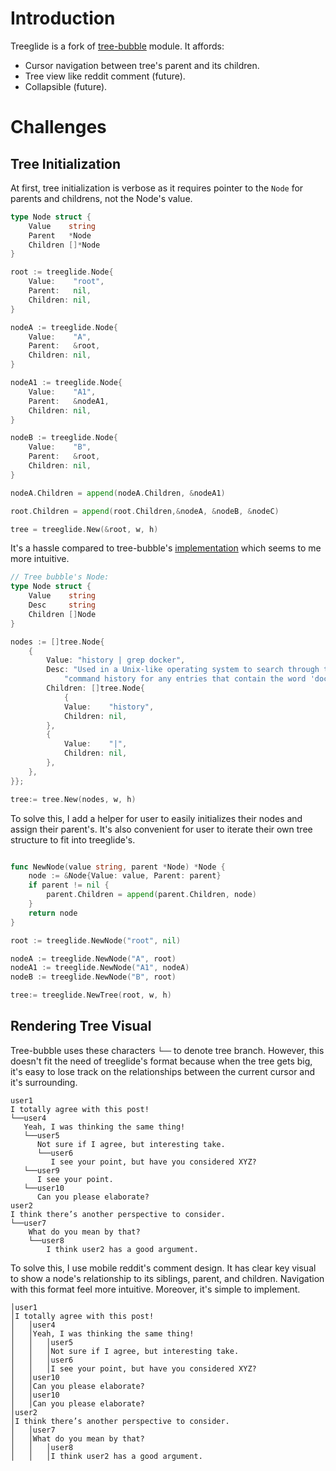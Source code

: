 # Introduction

Treeglide is a fork of [tree-bubble](https://github.com/savannahostrowski/tree-bubble) module. It affords:
- Cursor navigation between tree's parent and its children.
- Tree view like reddit comment (future).
- Collapsible (future).

# Challenges

## Tree Initialization

At first, tree initialization is verbose as it requires pointer to the `Node` for parents and childrens, not the Node's value.

```go
type Node struct {
	Value    string
	Parent   *Node
	Children []*Node
}

root := treeglide.Node{
    Value:    "root",
    Parent:   nil,
    Children: nil,
}

nodeA := treeglide.Node{
    Value:    "A",
    Parent:   &root,
    Children: nil,
}

nodeA1 := treeglide.Node{
    Value:    "A1",
    Parent:   &nodeA1,
    Children: nil,
}

nodeB := treeglide.Node{
    Value:    "B",
    Parent:   &root,
    Children: nil,
}

nodeA.Children = append(nodeA.Children, &nodeA1)

root.Children = append(root.Children,&nodeA, &nodeB, &nodeC)

tree = treeglide.New(&root, w, h)
```

 It's a hassle compared to tree-bubble's [implementation](https://github.com/savannahostrowski/tree-bubble/blob/main/example/main.go) which seems to me more intuitive.
```go
// Tree bubble's Node:
type Node struct {
	Value    string
	Desc     string
	Children []Node
}

nodes := []tree.Node{
    {
        Value: "history | grep docker",
        Desc: "Used in a Unix-like operating system to search through the " +
            "command history for any entries that contain the word 'docker.'",
        Children: []tree.Node{
            {
            Value:    "history",
            Children: nil,
        }, 
        {
            Value:    "|",
            Children: nil,
        },
    },
}};

tree:= tree.New(nodes, w, h)
```

To solve this, I add a helper for user to easily initializes their nodes and assign their parent's. It's also convenient for user to iterate their own tree structure to fit into treeglide's.
```go

func NewNode(value string, parent *Node) *Node {
	node := &Node{Value: value, Parent: parent}
	if parent != nil {
		parent.Children = append(parent.Children, node)
	}
	return node
}

root := treeglide.NewNode("root", nil)

nodeA := treeglide.NewNode("A", root)
nodeA1 := treeglide.NewNode("A1", nodeA)
nodeB := treeglide.NewNode("B", root)

tree:= treeglide.NewTree(root, w, h)

```

## Rendering Tree Visual

Tree-bubble uses these characters `└──` to denote tree branch. However, this doesn't fit the need of treeglide's format because when the tree  gets big, it's easy to lose track on the relationships between the current cursor and it's surrounding.

```
user1
I totally agree with this post!
└──user4
   Yeah, I was thinking the same thing!
   └──user5
      Not sure if I agree, but interesting take.
      └──user6
         I see your point, but have you considered XYZ?
   └──user9
      I see your point.
   └──user10
      Can you please elaborate?
user2
I think there’s another perspective to consider.
└──user7
    What do you mean by that?
    └──user8
        I think user2 has a good argument.
```

To solve this, I use mobile reddit's comment design. It has clear key visual to show a node's relationship to its siblings, parent, and children. Navigation with this format feel more intuitive. Moreover, it's simple to implement.   

```
│user1
│I totally agree with this post!
│   │user4
│   │Yeah, I was thinking the same thing!
│   │   │user5
│   │   │Not sure if I agree, but interesting take.
│   │   │user6
│   │   │I see your point, but have you considered XYZ?
│   │user10
│   │Can you please elaborate?
│   │user10
│   │Can you please elaborate?
│user2
│I think there’s another perspective to consider.
│   │user7
│   │What do you mean by that?
│   │   │user8
│   │   │I think user2 has a good argument.
```
